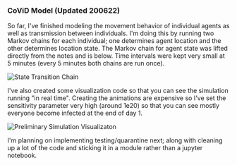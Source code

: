 ### CoViD Model (Updated 200622)

So far, I've finished modeling the movement behavior of individual agents as well as transmission between individuals. I'm doing this by running two Markov chains for each individual; one determines agent location and the other determines location state. The Markov chain for agent state was lifted directly from the notes and is below. Time intervals were kept very small at 5 minutes (every 5 minutes both chains are run once).

![State Transition Chain](chain.png)

I've also created some visualization code so that you can see the simulation running "in real time". Creating the animations are expensive so I've set the sensitivity parameter very high (around 1e20) so that you can see mostly everyone become infected at the end of day 1.

![Preliminary Simulation Visualizaton](model_new.gif)

I'm planning on implementing testing/quarantine next; along with cleaning up a lot of the code and sticking it in a module rather than a jupyter notebook.